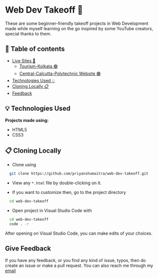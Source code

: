 # Web Dev Takeoff 🚀 

These are some beginner-friendly takeoff projects in Web Development made while myself learning on the go inspired by some YouTube creators, special thanks to them.

## 📜 Table of contents 
- [Live Sites 🎯](#-table-of-contents)
  - [Tourism-Kolkata 🟢]() 
  - [Central-Calcutta-Polytechnic Website 🟢]()
- [Technologies Used 💡](#-technologies-used)
- [Cloning Locally 📋](#-cloning-locally)
- [Feedback](#-give-feedback)

## 💡 Technologies Used
**Projects made using:**
- HTML5
- CSS3
	
## 📋 Cloning Locally

- Clone using
```bash
  git clone https://github.com/priyanshumaitra/web-dev-takeoff.git
```
- View any `*.html` file by double-clicking on it.

- If you want to customize then, go to the project directory

```bash
  cd web-dev-takeoff
```

- Open project in Visual Studio Code with
```sh
  cd web-dev-takeoff
  code . -r 
```
After opening on Visual Studio Code, you can make edits of your choices.

## Give Feedback
If you have any feedback, or you find any kind of issue, typos, then do create an issue or make a pull request. You can also reach me through my [email](mailto:priyanshu.m@outlook.in)

  
